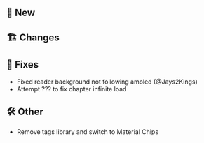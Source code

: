## 🥳 New
## 🏗️ Changes
## 🐜 Fixes
- Fixed reader background not following amoled (@Jays2Kings)
- Attempt ??? to fix chapter infinite load
## 🛠️ Other
- Remove tags library and switch to Material Chips